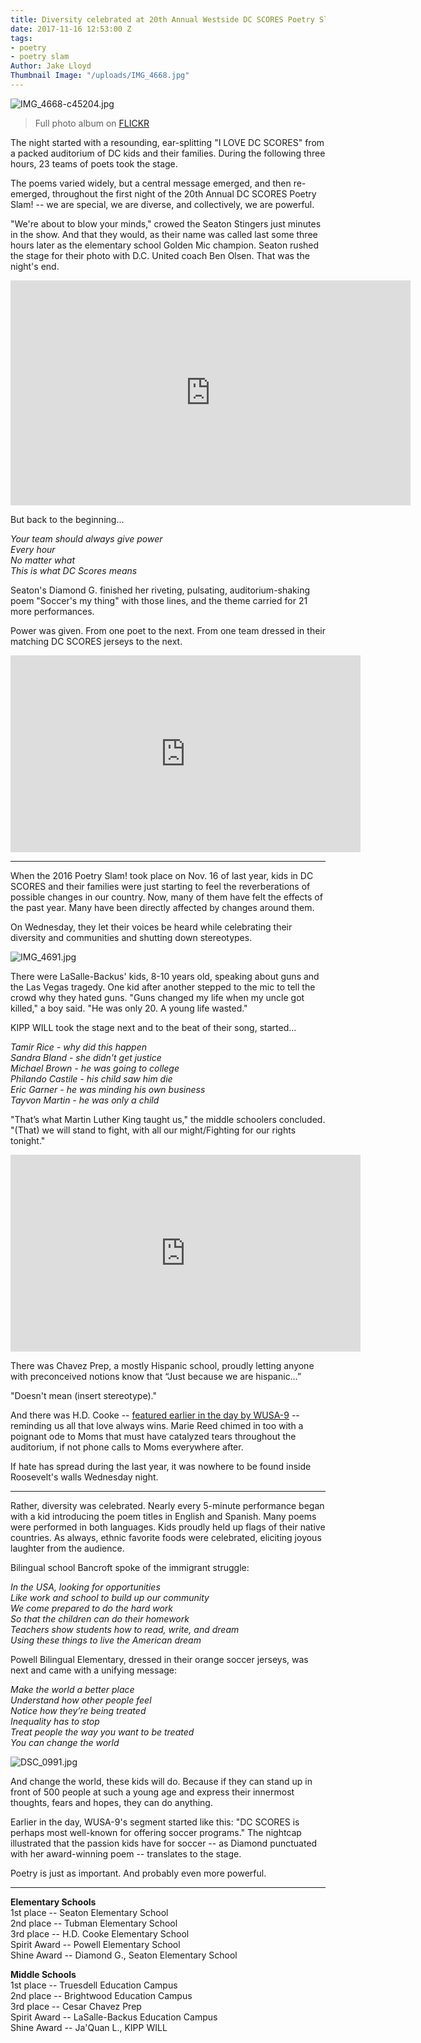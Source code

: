 ```yaml
---
title: Diversity celebrated at 20th Annual Westside DC SCORES Poetry Slam!
date: 2017-11-16 12:53:00 Z
tags:
- poetry
- poetry slam
Author: Jake Lloyd
Thumbnail Image: "/uploads/IMG_4668.jpg"
---
```


![IMG_4668-c45204.jpg](/uploads/IMG_4668-c45204.jpg)

> Full photo album on [FLICKR](http://bit.ly/WestsidePhotos17)

The night started with a resounding, ear-splitting "I LOVE DC SCORES" from a packed auditorium of DC kids and their families. During the following three hours, 23 teams of poets took the stage.

The poems varied widely, but a central message emerged, and then re-emerged, throughout the first night of the 20th Annual DC SCORES Poetry Slam! -- we are special, we are diverse, and collectively, we are powerful.

"We're about to blow your minds," crowed the Seaton Stingers just minutes in the show. And that they would, as their name was called last some three hours later as the elementary school Golden Mic champion. Seaton rushed the stage for their photo with D.C. United coach Ben Olsen. That was the night's end.

<iframe width="640" height="360" src="https://www.youtube.com/embed/RyDQObwFvRk" frameborder="0" gesture="media" allowfullscreen></iframe>

But back to the beginning...

*Your team should always give power<br>
Every hour<br>
No matter what<br>
This is what DC Scores means<br>*

Seaton's Diamond G. finished her riveting, pulsating, auditorium-shaking poem "Soccer's my thing" with those lines, and the theme carried for 21 more performances.

Power was given. From one poet to the next. From one team dressed in their matching DC SCORES jerseys to the next.

<iframe width="560" height="315" src="https://www.youtube.com/embed/UigVskVBf1U" frameborder="0" allowfullscreen></iframe>

---

When the 2016 Poetry Slam! took place on Nov. 16 of last year, kids in DC SCORES and their families were just starting to feel the reverberations of possible changes in our country. Now, many of them have felt the effects of the past year. Many have been directly affected by changes around them.

On Wednesday, they let their voices be heard while celebrating their diversity and communities and shutting down stereotypes.

![IMG_4691.jpg](/uploads/IMG_4691.jpg)

There were LaSalle-Backus' kids, 8-10 years old, speaking about guns and the Las Vegas tragedy. One kid after another stepped to the mic to tell the crowd why they hated guns. "Guns changed my life when my uncle got killed," a boy said. "He was only 20. A young life wasted."

KIPP WILL took the stage next and to the beat of their song, started...

*Tamir Rice - why did this happen<br>
Sandra Bland - she didn't get justice<br>
Michael Brown - he was going to college<br>
Philando Castile - his child saw him die<br>
Eric Garner - he was minding his own business<br>
Tayvon Martin - he was only a child<br>*

"That’s what Martin Luther King taught us," the middle schoolers concluded. "(That) we will stand to fight, with all our might/Fighting for our rights tonight."

<iframe width="560" height="315" src="https://www.youtube.com/embed/fifOgZvlrbQ" frameborder="0" allowfullscreen></iframe>

There was Chavez Prep, a mostly Hispanic school, proudly letting anyone with preconceived notions know that “Just because we are hispanic…”

"Doesn't mean (insert stereotype)."

And there was H.D. Cooke -- [featured earlier in the day by WUSA-9](http://bit.ly/HDCookeCBS) -- reminding us all that love always wins. Marie Reed chimed in too with a poignant ode to Moms that must have catalyzed tears throughout the auditorium, if not phone calls to Moms everywhere after.

If hate has spread during the last year, it was nowhere to be found inside Roosevelt's walls Wednesday night.

---

Rather, diversity was celebrated. Nearly every 5-minute performance began with a kid introducing the poem titles in English and Spanish. Many poems were performed in both languages. Kids proudly held up flags of their native countries. As always, ethnic favorite foods were celebrated, eliciting joyous laughter from the audience.

Bilingual school Bancroft spoke of the immigrant struggle:

*In the USA, looking for opportunities*<br>
*Like work and school to build up our community*<br>
*We come prepared to do the hard work*<br>
*So that the children can do their homework*<br>
*Teachers show students how to read, write, and dream*<br>
*Using these things to live the American dream*<br>

Powell Bilingual Elementary, dressed in their orange soccer jerseys, was next and came with a unifying message:

*Make the world a better place*<br>
*Understand how other people feel*<br>
*Notice how they’re being treated*<br>
*Inequality has to stop*<br>
*Treat people the way you want to be treated*<br>
*You can change the world*<br>

![DSC_0991.jpg](/uploads/DSC_0991.jpg)

And change the world, these kids will do. Because if they can stand up in front of 500 people at such a young age and express their innermost thoughts, fears and hopes, they can do anything.

Earlier in the day, WUSA-9's segment started like this: "DC SCORES is perhaps most well-known for offering soccer programs." The nightcap illustrated that the passion kids have for soccer -- as Diamond punctuated with her award-winning poem -- translates to the stage.

Poetry is just as important. And probably even more powerful.

---

**Elementary Schools**<br>
1st place -- Seaton Elementary School<br>
2nd place -- Tubman Elementary School<br>
3rd place -- H.D. Cooke Elementary School<br>
Spirit Award -- Powell Elementary School<br>
Shine Award -- Diamond G., Seaton Elementary School<br>

**Middle Schools**<br>
1st place -- Truesdell Education Campus<br>
2nd place -- Brightwood Education Campus<br>
3rd place -- Cesar Chavez Prep<br>
Spirit Award -- LaSalle-Backus Education Campus<br>
Shine Award -- Ja'Quan L., KIPP WILL